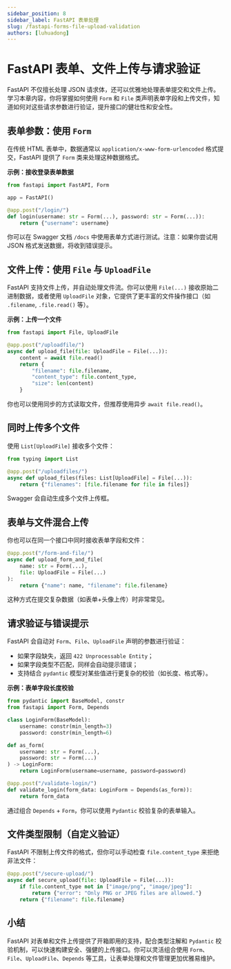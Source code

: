 ```yaml
---
sidebar_position: 8
sidebar_label: FastAPI 表单处理
slug: /fastapi-forms-file-upload-validation
authors: [luhuadong]
---
```


# FastAPI 表单、文件上传与请求验证

FastAPI 不仅擅长处理 JSON 请求体，还可以优雅地处理表单提交和文件上传。学习本章内容，你将掌握如何使用 `Form` 和 `File` 类声明表单字段和上传文件，知道如何对这些请求参数进行验证，提升接口的健壮性和安全性。



## 表单参数：使用 `Form`

在传统 HTML 表单中，数据通常以 `application/x-www-form-urlencoded` 格式提交，FastAPI 提供了 `Form` 类来处理这种数据格式。

**示例：接收登录表单数据**

```python showLineNumbers
from fastapi import FastAPI, Form

app = FastAPI()

@app.post("/login/")
def login(username: str = Form(...), password: str = Form(...)):
    return {"username": username}
```

你可以在 Swagger 文档 `/docs` 中使用表单方式进行测试。注意：如果你尝试用 JSON 格式发送数据，将收到错误提示。



## 文件上传：使用 `File` 与 `UploadFile`

FastAPI 支持文件上传，并自动处理文件流。你可以使用 `File(...)` 接收原始二进制数据，或者使用 `UploadFile` 对象，它提供了更丰富的文件操作接口（如 `.filename`, `.file.read()` 等）。

**示例：上传一个文件**

```python showLineNumbers
from fastapi import File, UploadFile

@app.post("/uploadfile/")
async def upload_file(file: UploadFile = File(...)):
    content = await file.read()
    return {
        "filename": file.filename,
        "content_type": file.content_type,
        "size": len(content)
    }
```

你也可以使用同步的方式读取文件，但推荐使用异步 `await file.read()`。



## 同时上传多个文件

使用 `List[UploadFile]` 接收多个文件：

```python showLineNumbers
from typing import List

@app.post("/uploadfiles/")
async def upload_files(files: List[UploadFile] = File(...)):
    return {"filenames": [file.filename for file in files]}
```

Swagger 会自动生成多个文件上传框。



## 表单与文件混合上传

你也可以在同一个接口中同时接收表单字段和文件：

```python showLineNumbers
@app.post("/form-and-file/")
async def upload_form_and_file(
    name: str = Form(...),
    file: UploadFile = File(...)
):
    return {"name": name, "filename": file.filename}
```

这种方式在提交复杂数据（如表单+头像上传）时非常常见。



## 请求验证与错误提示

FastAPI 会自动对 `Form`、`File`、`UploadFile` 声明的参数进行验证：

- 如果字段缺失，返回 `422 Unprocessable Entity`；
- 如果字段类型不匹配，同样会自动提示错误；
- 支持结合 `pydantic` 模型对某些值进行更复杂的校验（如长度、格式等）。

**示例：表单字段长度校验**

```python showLineNumbers
from pydantic import BaseModel, constr
from fastapi import Form, Depends

class LoginForm(BaseModel):
    username: constr(min_length=3)
    password: constr(min_length=6)

def as_form(
    username: str = Form(...),
    password: str = Form(...)
) -> LoginForm:
    return LoginForm(username=username, password=password)

@app.post("/validate-login/")
def validate_login(form_data: LoginForm = Depends(as_form)):
    return form_data
```

通过组合 `Depends` + `Form`，你可以使用 `Pydantic` 校验复杂的表单输入。



## 文件类型限制（自定义验证）

FastAPI 不限制上传文件的格式，但你可以手动检查 `file.content_type` 来拒绝非法文件：

```python showLineNumbers
@app.post("/secure-upload/")
async def secure_upload(file: UploadFile = File(...)):
    if file.content_type not in ["image/png", "image/jpeg"]:
        return {"error": "Only PNG or JPEG files are allowed."}
    return {"filename": file.filename}
```



## 小结

FastAPI 对表单和文件上传提供了开箱即用的支持，配合类型注解和 `Pydantic` 校验机制，可以快速构建安全、强健的上传接口。你可以灵活组合使用 `Form`、`File`、`UploadFile`、`Depends` 等工具，让表单处理和文件管理更加优雅易维护。
